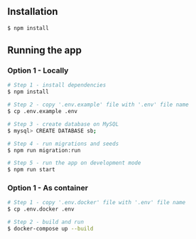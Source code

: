 ## Installation

```bash
$ npm install
```

## Running the app

### Option 1 - Locally

```bash
# Step 1 - install dependencies
$ npm install

# Step 2 - copy '.env.example' file with '.env' file name
$ cp .env.example .env 

# Step 3 - create database on MySQL
$ mysql> CREATE DATABASE sb;

# Step 4 - run migrations and seeds
$ npm run migration:run

# Step 5 - run the app on development mode
$ npm run start
```

### Option 1 - As container

```bash
# Step 1 - copy '.env.docker' file with '.env' file name
$ cp .env.docker .env 

# Step 2 - build and run
$ docker-compose up --build
```
